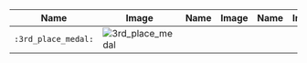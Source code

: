 | Name | Image | Name | Image | Name | Image | Name | Image |
| --- | --- | --- | --- | --- | --- | --- | --- |
| `:3rd_place_medal:` | ![3rd_place_medal](https://github.githubassets.com/images/icons/emoji/unicode/1f949.png?v8) |  |  |  |  |  |  |
